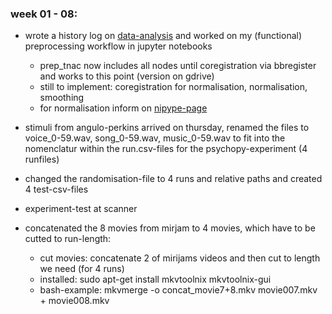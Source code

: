### week 01 - 08:

- wrote a history log on [data-analysis](https://github.com/weissbe92/MSc_thesis_BenediktWeiss/blob/master/open%20lab%20notebook/analysis_steps.pdf) and worked on my (functional) preprocessing workflow in jupyter notebooks
  - prep_tnac now includes all nodes until coregistration via bbregister and works to this point (version on gdrive)
  - still to implement: coregistration for normalisation, normalisation, smoothing
  - for normalisation inform on [nipype-page](http://miykael.github.io/nipype-beginner-s-guide/normalize.html)
 
- stimuli from angulo-perkins arrived on thursday, renamed the files to voice_0-59.wav, song_0-59.wav, music_0-59.wav to fit into the nomenclatur within the run.csv-files for the psychopy-experiment (4 runfiles)
- changed the randomisation-file to 4 runs and relative paths and created 4 test-csv-files
- experiment-test at scanner
- concatenated the 8 movies from mirjam to 4 movies, which have to be cutted to run-length:
  - cut movies: concatenate 2 of mirijams videos and then cut to length we need (for 4 runs) 
  - installed: sudo apt-get install mkvtoolnix mkvtoolnix-gui
  - bash-example: mkvmerge -o concat_movie7+8.mkv movie007.mkv + movie008.mkv
